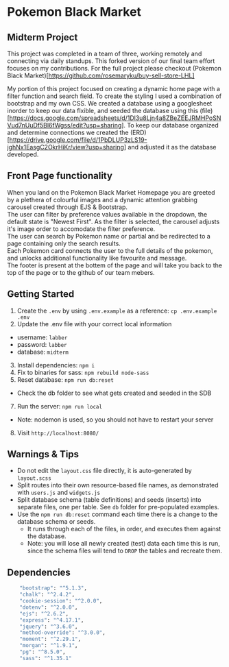 Pokemon Black Market
=========

## Midterm Project

This project was completed in a team of three, working remotely and connecting via daily standups. This forked version of our final team effort focuses on my contributions. For the full project please checkout (Pokemon Black Market)[https://github.com/rosemaryku/buy-sell-store-LHL]<br>

My portion of this project focused on creating a dynamic home page with a filter function and search field. To create the styling I used a combination of bootstrap and my own CSS. We created a database using a googlesheet inorder to keep our data flxible, and seeded the database using this (file)[https://docs.google.com/spreadsheets/d/1Dl3u8Ljn4a8ZBeZEEJRMHPoSNVud7nUuDf5Bl6fWgss/edit?usp=sharing].
To keep our database organized and determine connections we created the (ERD)[https://drive.google.com/file/d/1PbDLUP3zLS19-jghNx1EasgC2OkrHiKr/view?usp=sharing] and adjusted it as the database developed.

## Front Page functionality

When you land on the Pokemon Black Market Homepage you are greeted by a plethera of colourful images and a dynamic attention grabbing carousel created through EJS & Bootstrap. <br>
The user can filter by preference values available in the dropdown, the default state is "Newest First". As the filter is selected, the carousel adjusts it's image order to accomodate the filter preference. <br>
The user can search by Pokemon name or partial and be redirected to a page containing only the search results. <br>
Each Pokemon card connects the user to the full details of the pokemon, and unlocks additional functionality like favourite and message. <br>
The footer is present at the bottem of the page and will take you back to the top of the page or to the github of our team mebers.

## Getting Started

1. Create the `.env` by using `.env.example` as a reference: `cp .env.example .env`
2. Update the .env file with your correct local information 
  - username: `labber` 
  - password: `labber` 
  - database: `midterm`
3. Install dependencies: `npm i`
4. Fix to binaries for sass: `npm rebuild node-sass`
5. Reset database: `npm run db:reset`
  - Check the db folder to see what gets created and seeded in the SDB
7. Run the server: `npm run local`
  - Note: nodemon is used, so you should not have to restart your server
8. Visit `http://localhost:8080/`

## Warnings & Tips

- Do not edit the `layout.css` file directly, it is auto-generated by `layout.scss`
- Split routes into their own resource-based file names, as demonstrated with `users.js` and `widgets.js`
- Split database schema (table definitions) and seeds (inserts) into separate files, one per table. See `db` folder for pre-populated examples. 
- Use the `npm run db:reset` command each time there is a change to the database schema or seeds. 
  - It runs through each of the files, in order, and executes them against the database. 
  - Note: you will lose all newly created (test) data each time this is run, since the schema files will tend to `DROP` the tables and recreate them.

## Dependencies

```sh
    "bootstrap": "^5.1.3",
    "chalk": "^2.4.2",
    "cookie-session": "^2.0.0",
    "dotenv": "^2.0.0",
    "ejs": "^2.6.2",
    "express": "^4.17.1",
    "jquery": "^3.6.0",
    "method-override": "^3.0.0",
    "moment": "^2.29.1",
    "morgan": "^1.9.1",
    "pg": "^8.5.0",
    "sass": "^1.35.1"
```
